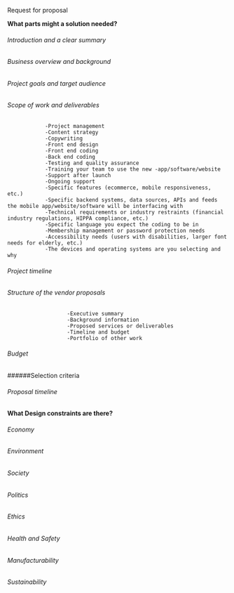 Request for proposal

**What parts might a solution needed?**
###### Introduction and a clear summary
###### Business overview and background
###### Project goals and target audience
###### Scope of work and deliverables
                -Project management 
                -Content strategy
                -Copywriting
                -Front end design
                -Front end coding
                -Back end coding
                -Testing and quality assurance
                -Training your team to use the new -app/software/website
                -Support after launch
                -Ongoing support
                -Specific features (ecommerce, mobile responsiveness, etc.)
                -Specific backend systems, data sources, APIs and feeds the mobile app/website/software will be interfacing with
                -Technical requirements or industry restraints (financial industry regulations, HIPPA compliance, etc.)
                -Specific language you expect the coding to be in
                -Membership management or password protection needs
                -Accessibility needs (users with disabilities, larger font needs for elderly, etc.)
                -The devices and operating systems are you selecting and why
###### Project timeline
######  Structure of the vendor proposals
                       -Executive summary
                       -Background information
                       -Proposed services or deliverables
                       -Timeline and budget
                       -Portfolio of other work
###### Budget
######Selection criteria
###### Proposal timeline

**What Design constraints are there?**
###### Economy
###### Environment
###### Society
###### Politics
###### Ethics
###### Health and Safety
###### Manufacturability
###### Sustainability
###### 
        
